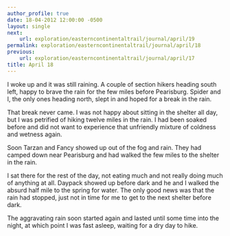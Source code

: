 ```yaml
---
author_profile: true
date: 18-04-2012 12:00:00 -0500
layout: single
next:
    url: exploration/easterncontinentaltrail/journal/april/19
permalink: exploration/easterncontinentaltrail/journal/april/18
previous:
    url: exploration/easterncontinentaltrail/journal/april/17
title: April 18
---
```

I woke up and it was still raining. A couple of section hikers heading south left, happy to brave the rain for the few miles before Pearisburg. Spider and I, the only ones heading north, slept in and hoped for a break in the rain.

That break never came. I was not happy about sitting in the shelter all day, but I was petrified of hiking twelve miles in the rain. I had been soaked before and did not want to experience that unfriendly mixture of coldness and wetness again.

Soon Tarzan and Fancy showed up out of the fog and rain. They had camped down near Pearisburg and had walked the few miles to the shelter in the rain.

I sat there for the rest of the day, not eating much and not really doing much of anything at all. Daypack showed up before dark and he and I walked the absurd half mile to the spring for water. The only good news was that the rain had stopped, just not in time for me to get to the next shelter before dark.

The aggravating rain soon started again and lasted until some time into the night, at which point I was fast asleep, waiting for a dry day to hike.